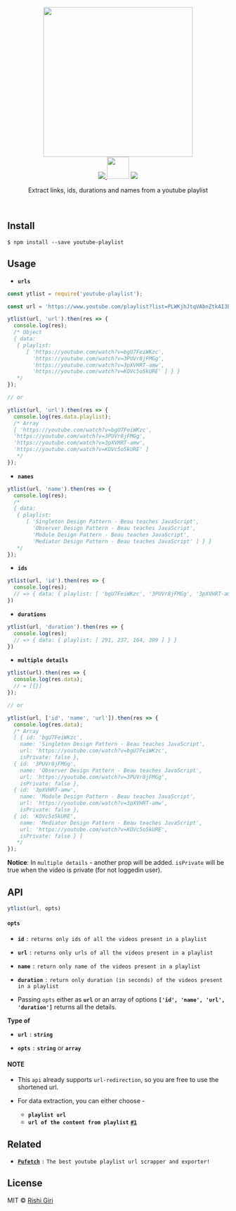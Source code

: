 <p align="center">
<img src="https://raw.githubusercontent.com/CodeDotJS/youtube-playlist/master/media/logo.png" width="340">
<br>
  <a href="https://travis-ci.org/CodeDotJS/youtube-playlist">
  <img src="https://travis-ci.org/CodeDotJS/youtube-playlist.svg?branch=master">
  </a>
  <img src="https://raw.githubusercontent.com/CodeDotJS/youtube-playlist/master/media/mid.png" width="50px;">
  <img src="https://img.shields.io/badge/code_style-XO-5ed9c7.svg">
  <br>
  <p align="center">Extract links, ids, durations and names from a youtube playlist</p>
  <br>
</p>


## Install

```
$ npm install --save youtube-playlist
```

## Usage

- __`urls`__

```js
const ytlist = require('youtube-playlist');

const url = 'https://www.youtube.com/playlist?list=PLWKjhJtqVAbnZtkAI3BqcYxKnfWn_C704';

ytlist(url, 'url').then(res => {
  console.log(res);
  /* Object
  { data:
   { playlist:
      [ 'https://youtube.com/watch?v=bgU7FeiWKzc',
        'https://youtube.com/watch?v=3PUVr8jFMGg',
        'https://youtube.com/watch?v=3pXVHRT-amw',
        'https://youtube.com/watch?v=KOVc5o5kURE' ] } }
   */
});

// or

ytlist(url, 'url').then(res => {
  console.log(res.data.playlist);
  /* Array
  [ 'https://youtube.com/watch?v=bgU7FeiWKzc',
  'https://youtube.com/watch?v=3PUVr8jFMGg',
  'https://youtube.com/watch?v=3pXVHRT-amw',
  'https://youtube.com/watch?v=KOVc5o5kURE' ]
   */
});
```

- __`names`__

```js
ytlist(url, 'name').then(res => {
  console.log(res);
  /*
  { data:
   { playlist:
      [ 'Singleton Design Pattern - Beau teaches JavaScript',
        'Observer Design Pattern - Beau teaches JavaScript',
        'Module Design Pattern - Beau teaches JavaScript',
        'Mediator Design Pattern - Beau teaches JavaScript' ] } }
   */
});
```

- __`ids`__

```js
ytlist(url, 'id').then(res => {
  console.log(res);
  // => { data: { playlist: [ 'bgU7FeiWKzc', '3PUVr8jFMGg', '3pXVHRT-amw', 'KOVc5o5kURE' ] } }
})
```

- __`durations`__

```js
ytlist(url, 'duration').then(res => {
  console.log(res);
  // => { data: { playlist: [ 291, 237, 164, 309 ] } }
})
```

- __`multiple details`__

```js
ytlist(url).then(res => {
  console.log(res.data);
  // = [{}]
});

// or

ytlist(url, ['id', 'name', 'url']).then(res => {
  console.log(res.data);
  /* Array
  [ { id: 'bgU7FeiWKzc',
    name: 'Singleton Design Pattern - Beau teaches JavaScript',
    url: 'https://youtube.com/watch?v=bgU7FeiWKzc',
    isPrivate: false },
  { id: '3PUVr8jFMGg',
    name: 'Observer Design Pattern - Beau teaches JavaScript',
    url: 'https://youtube.com/watch?v=3PUVr8jFMGg',
    isPrivate: false },
  { id: '3pXVHRT-amw',
    name: 'Module Design Pattern - Beau teaches JavaScript',
    url: 'https://youtube.com/watch?v=3pXVHRT-amw',
    isPrivate: false },
  { id: 'KOVc5o5kURE',
    name: 'Mediator Design Pattern - Beau teaches JavaScript',
    url: 'https://youtube.com/watch?v=KOVc5o5kURE',
    isPrivate: false } ]
   */
});
```

__Notice__: In `multiple details` - another prop will be added. `isPrivate` will be true when the video is private (for not loggedin user).

## API

```js
ytlist(url, opts)
```
#### `opts`

- __`id`__ `:` `returns only ids of all the videos present in a playlist`
- __`url`__ `:` `returns only urls of all the videos present in a playlist`
- __`name`__ `:` `return only name of the videos present in a playlist`
- __`duration`__ `:` `return only duration (in seconds) of the videos present in a playlist`

- Passing `opts` either as __`url`__ or an array of options __`['id', 'name', 'url', 'duration']`__ returns all the details.

__Type of__

- __`url`__ `:` __`string`__

- __`opts`__ `:` __`string`__ or __`array`__


#### NOTE

- This `api` already supports `url-redirection`, so you are free to use the shortened url.

- For data extraction, you can either choose -
	- __`playlist url`__
	- __`url of the content from playlist`__ __[`#1`](https://github.com/CodeDotJS/youtube-playlist/issues/1)__


## Related

- __[`Pufetch`](https://github.com/CodeDotJS/pufetch)__ `:` `The best youtube playlist url scrapper and exporter!`

## License

MIT &copy; [Rishi Giri](http://rishigiri.ml)
